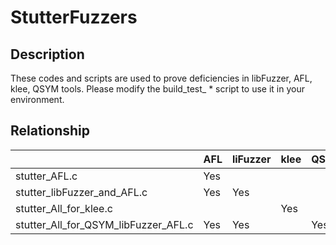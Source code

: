 # StutterFuzzers

## Description

These codes and scripts are used to prove deficiencies in libFuzzer, AFL, klee, QSYM tools. Please modify the build_test_ * script to use it in your environment.
## Relationship
|  | AFL | liFuzzer | klee | QSYM |
|--|--|--|--|--|
| stutter_AFL.c | Yes |  |  |  |
| stutter_libFuzzer_and_AFL.c | Yes | Yes |  |  |
| stutter_All_for_klee.c |  |  | Yes |  |
| stutter_All_for_QSYM_libFuzzer_AFL.c | Yes | Yes |  | Yes |
